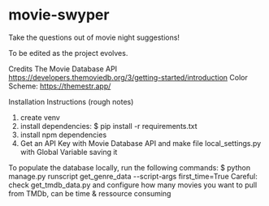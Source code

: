 # movie-swyper
Take the questions out of movie night suggestions!

To be edited as the project evolves.

Credits
The Movie Database API https://developers.themoviedb.org/3/getting-started/introduction 
Color Scheme: https://themestr.app/

Installation Instructions (rough notes)
1. create venv
2. install dependencies: $ pip install -r requirements.txt
3. install npm dependencies
4. Get an API Key with Movie Database API and make file local_settings.py with Global Variable saving it

To populate the database locally, run the following commands:
$ python manage.py runscript get_genre_data --script-args first_time=True
Careful: check get_tmdb_data.py and configure how many movies you want to pull from TMDb, can be time & ressource consuming
